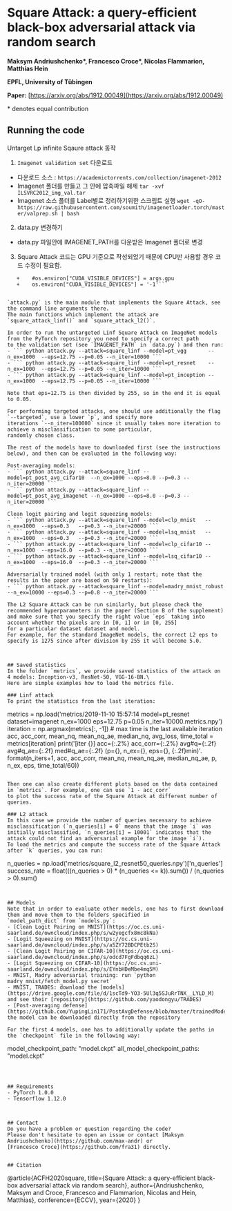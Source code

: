 # Square Attack: a query-efficient black-box adversarial attack via random search

**Maksym Andriushchenko\*, Francesco Croce\*, Nicolas Flammarion, Matthias Hein**

**EPFL, University of Tübingen**

**Paper:** [https://arxiv.org/abs/1912.00049](https://arxiv.org/abs/1912.00049)

\* denotes equal contribution


## Running the code

Untarget Lp infinite Sqaure attack 동작
 1. `Imagenet validation set` 다운로드
   - 다운로드 소스 : `https://academictorrents.com/collection/imagenet-2012`
   - Imagenet 폴더를 만들고 그 안에 압축파일 해제 `tar -xvf ILSVRC2012_img_val.tar`
   - Imagenet 소스 폴더를 Label별로 정리하기위한 스크립트 실행
     `wget -qO- https://raw.githubusercontent.com/soumith/imagenetloader.torch/master/valprep.sh | bash`
 2. data.py 변경하기
   - data.py 파일안에 IMAGENET_PATH를 다운받은 Imagenet 폴더로 변경
 3. Square Attack 코드는 GPU 기준으로 작성되었기 때문에 CPU만 사용할 경우 코드 수정이 필요함.
   ```-    os.environ["CUDA_VISIBLE_DEVICES"] = args.gpu
      +    #os.environ["CUDA_VISIBLE_DEVICES"] = args.gpu
      +    os.environ["CUDA_VISIBLE_DEVICES"] = '-1'```
   
 
`attack.py` is the main module that implements the Square Attack, see the command line arguments there.
The main functions which implement the attack are `square_attack_linf()` and `square_attack_l2()`.

In order to run the untargeted Linf Square Attack on ImageNet models from the PyTorch repository you need to specify a correct path 
to the validation set (see `IMAGENET_PATH` in `data.py`) and then run:
- ``` python attack.py --attack=square_linf --model=pt_vgg       --n_ex=1000  --eps=12.75 --p=0.05 --n_iter=10000 ```
- ``` python attack.py --attack=square_linf --model=pt_resnet    --n_ex=1000  --eps=12.75 --p=0.05 --n_iter=10000 ```
- ``` python attack.py --attack=square_linf --model=pt_inception --n_ex=1000  --eps=12.75 --p=0.05 --n_iter=10000 ```

Note that eps=12.75 is then divided by 255, so in the end it is equal to 0.05.

For performing targeted attacks, one should use additionally the flag `--targeted`, use a lower `p`, and specify more 
iterations `--n_iter=100000` since it usually takes more iteration to achieve a misclassification to some particular, 
randomly chosen class.

The rest of the models have to downloaded first (see the instructions below), and then can be evaluated in the following way:

Post-averaging models:
- ``` python attack.py --attack=square_linf --model=pt_post_avg_cifar10  --n_ex=1000 --eps=8.0 --p=0.3 --n_iter=20000 ```
- ``` python attack.py --attack=square_linf --model=pt_post_avg_imagenet --n_ex=1000 --eps=8.0 --p=0.3 --n_iter=20000 ```

Clean logit pairing and logit squeezing models:
- ``` python attack.py --attack=square_linf --model=clp_mnist   --n_ex=1000  --eps=0.3   --p=0.3 --n_iter=20000 ```
- ``` python attack.py --attack=square_linf --model=lsq_mnist   --n_ex=1000  --eps=0.3   --p=0.3 --n_iter=20000 ```
- ``` python attack.py --attack=square_linf --model=clp_cifar10 --n_ex=1000  --eps=16.0  --p=0.3 --n_iter=20000 ```
- ``` python attack.py --attack=square_linf --model=lsq_cifar10 --n_ex=1000  --eps=16.0  --p=0.3 --n_iter=20000 ```

Adversarially trained model (with only 1 restart; note that the results in the paper are based on 50 restarts):
- ``` python attack.py --attack=square_linf --model=madry_mnist_robust --n_ex=10000 --eps=0.3 --p=0.8 --n_iter=20000 ```

The L2 Square Attack can be run similarly, but please check the recommended hyperparameters in the paper (Section B of the supplement)
and make sure that you specify the right value `eps` taking into account whether the pixels are in [0, 1] or in [0, 255] 
for a particular dataset dataset and model.
For example, for the standard ImageNet models, the correct L2 eps to specify is 1275 since after division by 255 it will become 5.0.



## Saved statistics
In the folder `metrics`, we provide saved statistics of the attack on 4 models: Inception-v3, ResNet-50, VGG-16-BN.\
Here are simple examples how to load the metrics file.

### Linf attack
To print the statistics from the last iteration:
```
metrics = np.load('metrics/2019-11-10 15:57:14 model=pt_resnet dataset=imagenet n_ex=1000 eps=12.75 p=0.05 n_iter=10000.metrics.npy')
iteration = np.argmax(metrics[:, -1])  # max time is the last available iteration
acc, acc_corr, mean_nq, mean_nq_ae, median_nq, avg_loss, time_total = metrics[iteration]
print('[iter {}] acc={:.2%} acc_corr={:.2%} avg#q={:.2f} avg#q_ae={:.2f} med#q_ae={:.2f} (p={}, n_ex={}, eps={}, {:.2f}min)'.
      format(n_iters+1, acc, acc_corr, mean_nq, mean_nq_ae, median_nq_ae, p, n_ex, eps, time_total/60))
```

Then one can also create different plots based on the data contained in `metrics`. For example, one can use `1 - acc_corr`
to plot the success rate of the Square Attack at different number of queries.

### L2 attack
In this case we provide the number of queries necessary to achieve misclassification (`n_queries[i] = 0` means that the image `i` was initially misclassified, `n_queries[i] = 10001` indicates that the attack could not find an adversarial example for the image `i`).
To load the metrics and compute the success rate of the Square Attack after `k` queries, you can run:
```
n_queries = np.load('metrics/square_l2_resnet50_queries.npy')['n_queries']
success_rate = float(((n_queries > 0) * (n_queries <= k)).sum()) / (n_queries > 0).sum()
```


## Models
Note that in order to evaluate other models, one has to first download them and move them to the folders specified in 
`model_path_dict` from `models.py`:
- [Clean Logit Pairing on MNIST](https://oc.cs.uni-saarland.de/owncloud/index.php/s/w2yegcfx8mc8kNa)
- [Logit Squeezing on MNIST](https://oc.cs.uni-saarland.de/owncloud/index.php/s/a5ZY72BDCPEtb2S)
- [Clean Logit Pairing on CIFAR-10](https://oc.cs.uni-saarland.de/owncloud/index.php/s/odcd7FgFdbqq6zL)
- [Logit Squeezing on CIFAR-10](https://oc.cs.uni-saarland.de/owncloud/index.php/s/EYnbHDeMbe4mq5M)
- MNIST, Madry adversarial training: run `python madry_mnist/fetch_model.py secret`
- MNIST, TRADES: download the [models](https://drive.google.com/file/d/1scTd9-YO3-5Ul3q5SJuRrTNX__LYLD_M) and see their [repository](https://github.com/yaodongyu/TRADES)
- [Post-averaging defense](https://github.com/YupingLin171/PostAvgDefense/blob/master/trainedModel/resnet110.th): the model can be downloaded directly from the repository

For the first 4 models, one has to additionally update the paths in the `checkpoint` file in the following way: 
```
model_checkpoint_path: "model.ckpt"
all_model_checkpoint_paths: "model.ckpt"
```



## Requirements
- PyTorch 1.0.0
- Tensorflow 1.12.0



## Contact
Do you have a problem or question regarding the code?
Please don't hesitate to open an issue or contact [Maksym Andriushchenko](https://github.com/max-andr) or 
[Francesco Croce](https://github.com/fra31) directly.


## Citation
```
@article{ACFH2020square,
  title={Square Attack: a query-efficient black-box adversarial attack via random search},
  author={Andriushchenko, Maksym and Croce, Francesco and Flammarion, Nicolas and Hein, Matthias},
  conference={ECCV},
  year={2020}
}
```
